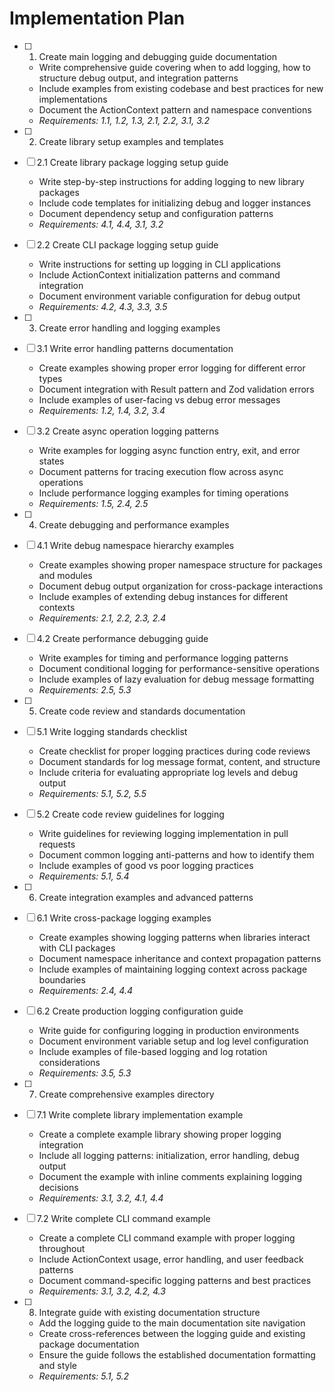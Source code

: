 # Implementation Plan

- [ ] 1. Create main logging and debugging guide documentation
  - Write comprehensive guide covering when to add logging, how to structure debug output, and integration patterns
  - Include examples from existing codebase and best practices for new implementations
  - Document the ActionContext pattern and namespace conventions
  - _Requirements: 1.1, 1.2, 1.3, 2.1, 2.2, 3.1, 3.2_

- [ ] 2. Create library setup examples and templates
- [ ] 2.1 Create library package logging setup guide
  - Write step-by-step instructions for adding logging to new library packages
  - Include code templates for initializing debug and logger instances
  - Document dependency setup and configuration patterns
  - _Requirements: 4.1, 4.4, 3.1, 3.2_

- [ ] 2.2 Create CLI package logging setup guide
  - Write instructions for setting up logging in CLI applications
  - Include ActionContext initialization patterns and command integration
  - Document environment variable configuration for debug output
  - _Requirements: 4.2, 4.3, 3.3, 3.5_

- [ ] 3. Create error handling and logging examples
- [ ] 3.1 Write error handling patterns documentation
  - Create examples showing proper error logging for different error types
  - Document integration with Result pattern and Zod validation errors
  - Include examples of user-facing vs debug error messages
  - _Requirements: 1.2, 1.4, 3.2, 3.4_

- [ ] 3.2 Create async operation logging patterns
  - Write examples for logging async function entry, exit, and error states
  - Document patterns for tracing execution flow across async operations
  - Include performance logging examples for timing operations
  - _Requirements: 1.5, 2.4, 2.5_

- [ ] 4. Create debugging and performance examples
- [ ] 4.1 Write debug namespace hierarchy examples
  - Create examples showing proper namespace structure for packages and modules
  - Document debug output organization for cross-package interactions
  - Include examples of extending debug instances for different contexts
  - _Requirements: 2.1, 2.2, 2.3, 2.4_

- [ ] 4.2 Create performance debugging guide
  - Write examples for timing and performance logging patterns
  - Document conditional logging for performance-sensitive operations
  - Include examples of lazy evaluation for debug message formatting
  - _Requirements: 2.5, 5.3_

- [ ] 5. Create code review and standards documentation
- [ ] 5.1 Write logging standards checklist
  - Create checklist for proper logging practices during code reviews
  - Document standards for log message format, content, and structure
  - Include criteria for evaluating appropriate log levels and debug output
  - _Requirements: 5.1, 5.2, 5.5_

- [ ] 5.2 Create code review guidelines for logging
  - Write guidelines for reviewing logging implementation in pull requests
  - Document common logging anti-patterns and how to identify them
  - Include examples of good vs poor logging practices
  - _Requirements: 5.1, 5.4_

- [ ] 6. Create integration examples and advanced patterns
- [ ] 6.1 Write cross-package logging examples
  - Create examples showing logging patterns when libraries interact with CLI packages
  - Document namespace inheritance and context propagation patterns
  - Include examples of maintaining logging context across package boundaries
  - _Requirements: 2.4, 4.4_

- [ ] 6.2 Create production logging configuration guide
  - Write guide for configuring logging in production environments
  - Document environment variable setup and log level configuration
  - Include examples of file-based logging and log rotation considerations
  - _Requirements: 3.5, 5.3_

- [ ] 7. Create comprehensive examples directory
- [ ] 7.1 Write complete library implementation example
  - Create a complete example library showing proper logging integration
  - Include all logging patterns: initialization, error handling, debug output
  - Document the example with inline comments explaining logging decisions
  - _Requirements: 3.1, 3.2, 4.1, 4.4_

- [ ] 7.2 Write complete CLI command example
  - Create a complete CLI command example with proper logging throughout
  - Include ActionContext usage, error handling, and user feedback patterns
  - Document command-specific logging patterns and best practices
  - _Requirements: 3.1, 3.2, 4.2, 4.3_

- [ ] 8. Integrate guide with existing documentation structure
  - Add the logging guide to the main documentation site navigation
  - Create cross-references between the logging guide and existing package documentation
  - Ensure the guide follows the established documentation formatting and style
  - _Requirements: 5.1, 5.2_